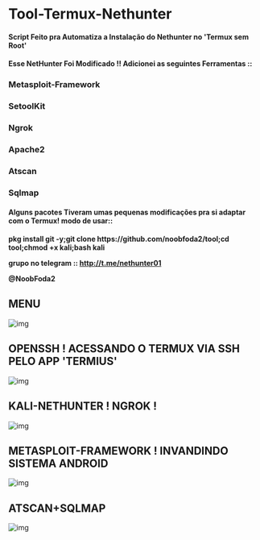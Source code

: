<h1> Tool-Termux-Nethunter </h1>

<h4> Script Feito pra Automatiza a Instalação do Nethunter no 'Termux sem Root' </4>
<h4> Esse NetHunter Foi Modificado !! Adicionei as seguintes Ferramentas :: </h4>
<h3> Metasploit-Framework </h3>
<h3> SetoolKit </h3>
<h3> Ngrok </h3>
<h3> Apache2 </h3>
<h3> Atscan </h3>
<h3> Sqlmap </h3>
<h4> Alguns pacotes Tiveram umas pequenas modificações pra si adaptar com o Termux!
modo de usar:: </h4>
<h4>
pkg install git -y;git clone https://github.com/noobfoda2/tool;cd tool;chmod +x kali;bash kali



grupo no telegram :: http://t.me/nethunter01

@NoobFoda2 </h4>

<h2> MENU </h2>

![img](http://i.imgur.com/fvXwggv.jpg)

<h2> OPENSSH ! ACESSANDO O TERMUX VIA SSH PELO APP 'TERMIUS' </h2>

![img](http://i.imgur.com/2OvwXhe.jpg)

<h2> KALI-NETHUNTER ! NGROK ! </h2

![img](http://i.imgur.com/6lxyFWs.jpg)

<h2> METASPLOIT-FRAMEWORK ! INVANDINDO SISTEMA ANDROID </h2>

![img](http://i.imgur.com/lcymaxO.jpg)

<h2> ATSCAN+SQLMAP </h2>

![img](http://i.imgur.com/Hyi00Qj.jpg)
